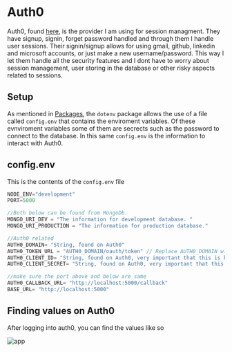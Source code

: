 # Auth0

Auth0, found [here](https://auth0.com/), is the provider I am using for session
managment. They have signup, signin, forget password handled and through them I
handle user sessions. Their signin/signup allows for using gmail, github,
linkedin and microsoft accounts, or just make a new username/password. This way
I let them handle all the security features and I dont have to worry about
session management, user storing in the database or other risky aspects related
to sessions.

## Setup

As mentioned in [Packages](/code_documentation/packages), the `dotenv` package allows the use of a file called `config.env` that contains the enviroment variables. Of these evnviroment variables some of them are secrects such as the password to connect to the database. In this same `config.env` is the information to interact with Auth0.

## config.env

This is the contents of the `config.env` file

```js
NODE_ENV="development"
PORT=5000

//Both below can be found from MongoDb.
MONGO_URI_DEV = "The information for development database. "
MONGO_URI_PRODUCTION = "The information for production database."

//Auth0 related
AUTH0_DOMAIN= "String, found on Auth0"
AUTH0_TOKEN_URL = "AUTH0_DOMAIN/oauth/token" // Replace AUTH0_DOMAIN with the value above
AUTH0_CLIENT_ID= "String, found on Auth0, very important that this is kept secrect"
AUTH0_CLIENT_SECRET= "String, found on Auth0, very important that this is kept secrect"

//make sure the port above and below are same
AUTH0_CALLBACK_URL= "http://localhost:5000/callback"
BASE_URL= "http://localhost:5000"
```

## Finding values on Auth0

After logging into auth0, you can find the values like so

![app](\images\applications.png "Applications")
<!-- ![secrets](../../images/secrets.png "Secerets")
![callbacks](../../images/callbacks.png "Callbacks") -->
